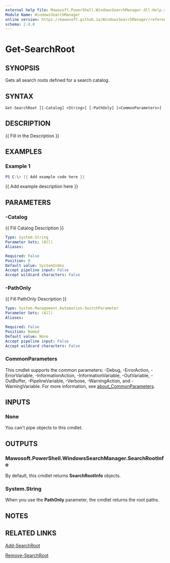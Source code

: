 ```yaml
---
external help file: Mawosoft.PowerShell.WindowsSearchManager.dll-Help.xml
Module Name: WindowsSearchManager
online version: https://mawosoft.github.io/WindowsSearchManager/reference/Get-SearchRoot.html
schema: 2.0.0
---
```


# Get-SearchRoot

## SYNOPSIS

Gets all search roots defined for a search catalog.

## SYNTAX

```
Get-SearchRoot [[-Catalog] <String>] [-PathOnly] [<CommonParameters>]
```

## DESCRIPTION
{{ Fill in the Description }}

## EXAMPLES

### Example 1
```powershell
PS C:\> {{ Add example code here }}
```

{{ Add example description here }}

## PARAMETERS

### -Catalog
{{ Fill Catalog Description }}

```yaml
Type: System.String
Parameter Sets: (All)
Aliases:

Required: False
Position: 0
Default value: SystemIndex
Accept pipeline input: False
Accept wildcard characters: False
```

### -PathOnly
{{ Fill PathOnly Description }}

```yaml
Type: System.Management.Automation.SwitchParameter
Parameter Sets: (All)
Aliases:

Required: False
Position: Named
Default value: None
Accept pipeline input: False
Accept wildcard characters: False
```

### CommonParameters
This cmdlet supports the common parameters: -Debug, -ErrorAction, -ErrorVariable, -InformationAction, -InformationVariable, -OutVariable, -OutBuffer, -PipelineVariable, -Verbose, -WarningAction, and -WarningVariable. For more information, see [about_CommonParameters](http://go.microsoft.com/fwlink/?LinkID=113216).

## INPUTS

### None

You can't pipe objects to this cmdlet.

## OUTPUTS

### Mawosoft.PowerShell.WindowsSearchManager.SearchRootInfo

By default, this cmdlet returns **SearchRootInfo** objects.

### System.String

When you use the **PathOnly** parameter, the cmdlet returns the root paths.

## NOTES

## RELATED LINKS

[Add-SearchRoot](Add-SearchRoot.md)

[Remove-SearchRoot](Remove-SearchRoot.md)

